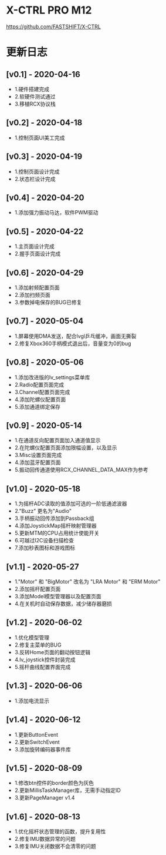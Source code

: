 # X-CTRL PRO M12
https://github.com/FASTSHIFT/X-CTRL

# 更新日志

## [v0.1] - 2020-04-16 
* 1.硬件搭建完成
* 2.软硬件测试通过
* 3.移植RCX协议栈

## [v0.2] - 2020-04-18
* 1.控制页面UI美工完成

## [v0.3] - 2020-04-19
* 1.控制页面设计完成
* 2.状态栏设计完成

## [v0.4] - 2020-04-20
* 1.添加强力振动马达，软件PWM驱动

## [v0.5] - 2020-04-22
* 1.主页面设计完成
* 2.握手页面设计完成

## [v0.6] - 2020-04-29
* 1.添加射频配置页面
* 2.添加扫频页面
* 3.参数掉电保存的BUG已修复

## [v0.7] - 2020-05-04
* 1.屏幕使用DMA发送，配合lvgl乒乓缓冲，画面无撕裂
* 2.修复Xbox360手柄模式退出后，音量变为0的bug

## [v0.8] - 2020-05-06
* 1.添加改进版的lv_settings菜单库
* 2.Radio配置页面完成
* 3.Channel配置页面完成
* 4.添加陀螺仪配置页面
* 5.添加通道绑定保存

## [v0.9] - 2020-05-14
* 1.在通道反向配置页面加入通道值显示
* 2.在陀螺仪配置页面添加限幅设置，以及显示
* 3.Misc设置页面完成
* 4.添加蓝牙配置页面
* 5.振动回传通道使用RCX_CHANNEL_DATA_MAX作为参考

## [v1.0] - 2020-05-18
* 1.为摇杆ADC读取的值添加可选的一阶低通滤波器
* 2."Buzz" 更名为"Audio"
* 3.手柄振动回传添加到Passback组
* 4.添加JoystickMap摇杆映射管理器
* 5.更新MTM的CPU占用统计使能开关
* 6.可越过I2C设备扫描检查
* 7.添加秒表图标和游戏图标

## [v1.1] - 2020-05-27
* 1."Motor" 和 "BigMotor" 改名为 "LRA Motor" 和 "ERM Motor"
* 2.添加摇杆配置页面
* 3.添加Model模型管理器以及配置页面
* 4.在关机时自动保存数据，减少储存器磨损

## [v1.2] - 2020-06-02
* 1.优化模型管理
* 2.修复主菜单的BUG
* 3.反转Home页面的翻动按钮逻辑
* 4.lv_joystick控件封装完成
* 5.摇杆曲线配置界面完成

## [v1.3] - 2020-06-06
* 1.添加电流显示

## [v1.4] - 2020-06-12
* 1.更新ButtonEvent
* 2.更新SwitchEvent
* 3.添加旋转编码器事件库

## [v1.5] - 2020-08-09
* 1.修改btn控件的border颜色为灰色
* 2.更新MillisTaskManager库，无需手动指定ID
* 3.更新PageManager v1.4

## [v1.6] - 2020-08-13
* 1.优化摇杆状态管理的函数，提升复用性
* 2.修复IMU数据异常的问题
* 3.修复IMU关闭数据不会清零的问题
